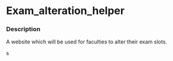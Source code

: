 # Exam_alteration_helper
### Description
A website which will be used for faculties to alter their exam slots.

s